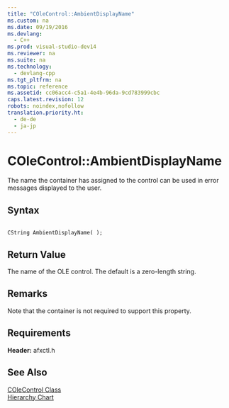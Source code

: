 ```yaml
---
title: "COleControl::AmbientDisplayName"
ms.custom: na
ms.date: 09/19/2016
ms.devlang: 
  - C++
ms.prod: visual-studio-dev14
ms.reviewer: na
ms.suite: na
ms.technology: 
  - devlang-cpp
ms.tgt_pltfrm: na
ms.topic: reference
ms.assetid: cc06acc4-c5a1-4e4b-96da-9cd783999cbc
caps.latest.revision: 12
robots: noindex,nofollow
translation.priority.ht: 
  - de-de
  - ja-jp
---
```

# COleControl::AmbientDisplayName
The name the container has assigned to the control can be used in error messages displayed to the user.  
  
## Syntax  
  
```  
  
CString AmbientDisplayName( );  
```  
  
## Return Value  
 The name of the OLE control. The default is a zero-length string.  
  
## Remarks  
 Note that the container is not required to support this property.  
  
## Requirements  
 **Header:** afxctl.h  
  
## See Also  
 [COleControl Class](../vs140/COleControl-Class.md)   
 [Hierarchy Chart](../vs140/Hierarchy-Chart.md)